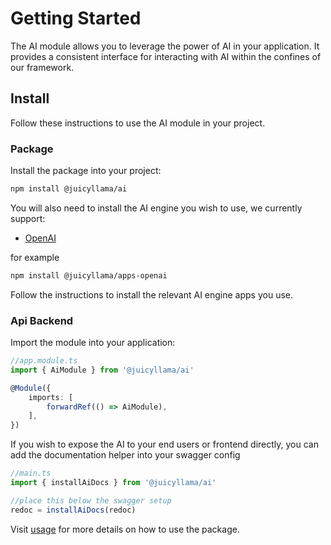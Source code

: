 # Getting Started

The AI module allows you to leverage the power of AI in your application. It provides a consistent interface for interacting with AI within the confines of our framework.

## Install

Follow these instructions to use the AI module in your project.

### Package

Install the package into your project:

```bash
npm install @juicyllama/ai
```

You will also need to install the AI engine you wish to use, we currently support:

- [OpenAI](/apps/openai)

for example

```bash
npm install @juicyllama/apps-openai
```

Follow the instructions to install the relevant AI engine apps you use. 

### Api Backend

Import the module into your application:

```typescript
//app.module.ts
import { AiModule } from '@juicyllama/ai'

@Module({
	imports: [
		forwardRef(() => AiModule),
	],
})
```

If you wish to expose the AI to your end users or frontend directly, you can add the documentation helper into your swagger config

```typescript
//main.ts
import { installAiDocs } from '@juicyllama/ai'

//place this below the swagger setup
redoc = installAiDocs(redoc)
```

Visit [usage](/backend/ai/usage) for more details on how to use the package.